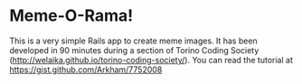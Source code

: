 Meme-O-Rama!
=========

This is a very simple Rails app to create meme images. It has been developed in 90 minutes during a section of Torino Coding Society (http://welaika.github.io/torino-coding-society/). You can read the tutorial at https://gist.github.com/Arkham/7752008
